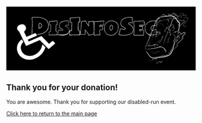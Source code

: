 ![DisInfoSec](DisInfoSec_Logo.png)

## Thank you for your donation!

You are awesome. Thank you for supporting our disabled-run event.

[Click here to return to the main page](index.md)
